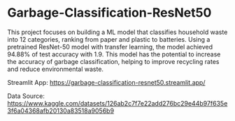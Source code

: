 # Garbage-Classification-ResNet50

This project focuses on building a ML model that classifies household waste into 12 categories, ranking from paper and plastic to batteries. Using a pretrained ResNet-50 model with transfer learning, the model achieved 94.88% of test accuracy with 1.9. This model has the potential to increase the accuracy of garbage classification, helping to improve recycling rates and reduce environmental waste.

Streamlit App: https://garbage-classification-resnet50.streamlit.app/

Data Source: https://www.kaggle.com/datasets/126ab2c7f7e22add276bc29e44b97f635e3f6a04368afb20130a83518a9056b9



